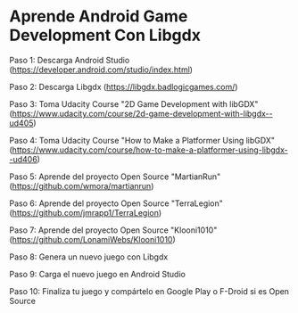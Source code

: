 # Aprende Android Game Development Con Libgdx

Paso 1: Descarga Android Studio (https://developer.android.com/studio/index.html)

Paso 2: Descarga Libgdx (https://libgdx.badlogicgames.com/)

Paso 3: Toma Udacity Course "2D Game Development with libGDX" (https://www.udacity.com/course/2d-game-development-with-libgdx--ud405)

Paso 4: Toma Udacity Course "How to Make a Platformer Using libGDX" (https://www.udacity.com/course/how-to-make-a-platformer-using-libgdx--ud406)

Paso 5: Aprende del proyecto Open Source "MartianRun" (https://github.com/wmora/martianrun)

Paso 6: Aprende del proyecto Open Source "TerraLegion" (https://github.com/jmrapp1/TerraLegion)

Paso 7: Aprende del proyecto Open Source "Klooni1010" (https://github.com/LonamiWebs/Klooni1010)

Paso 8: Genera un nuevo juego con Libgdx

Paso 9: Carga el nuevo juego en Android Studio

Paso 10: Finaliza tu juego y compártelo en Google Play o F-Droid si es Open Source
